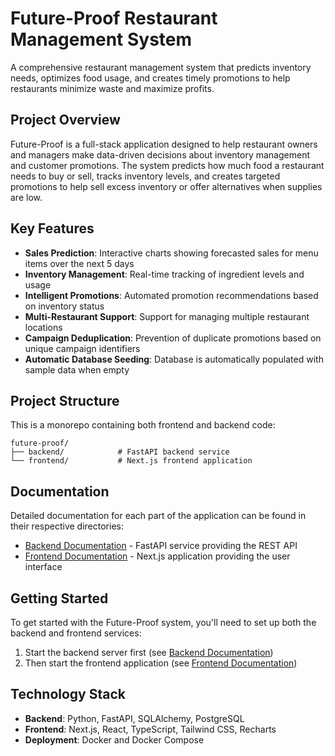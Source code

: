 # Future-Proof Restaurant Management System

A comprehensive restaurant management system that predicts inventory needs, optimizes food usage, and creates timely promotions to help restaurants minimize waste and maximize profits.

## Project Overview

Future-Proof is a full-stack application designed to help restaurant owners and managers make data-driven decisions about inventory management and customer promotions. The system predicts how much food a restaurant needs to buy or sell, tracks inventory levels, and creates targeted promotions to help sell excess inventory or offer alternatives when supplies are low.

## Key Features

- **Sales Prediction**: Interactive charts showing forecasted sales for menu items over the next 5 days
- **Inventory Management**: Real-time tracking of ingredient levels and usage
- **Intelligent Promotions**: Automated promotion recommendations based on inventory status
- **Multi-Restaurant Support**: Support for managing multiple restaurant locations
- **Campaign Deduplication**: Prevention of duplicate promotions based on unique campaign identifiers
- **Automatic Database Seeding**: Database is automatically populated with sample data when empty

## Project Structure

This is a monorepo containing both frontend and backend code:

```
future-proof/
├── backend/            # FastAPI backend service
└── frontend/           # Next.js frontend application
```

## Documentation

Detailed documentation for each part of the application can be found in their respective directories:

- [Backend Documentation](./backend/README.md) - FastAPI service providing the REST API
- [Frontend Documentation](./frontend/README.md) - Next.js application providing the user interface

## Getting Started

To get started with the Future-Proof system, you'll need to set up both the backend and frontend services:

1. Start the backend server first (see [Backend Documentation](./backend/README.md))
2. Then start the frontend application (see [Frontend Documentation](./frontend/README.md))

## Technology Stack

- **Backend**: Python, FastAPI, SQLAlchemy, PostgreSQL
- **Frontend**: Next.js, React, TypeScript, Tailwind CSS, Recharts
- **Deployment**: Docker and Docker Compose
